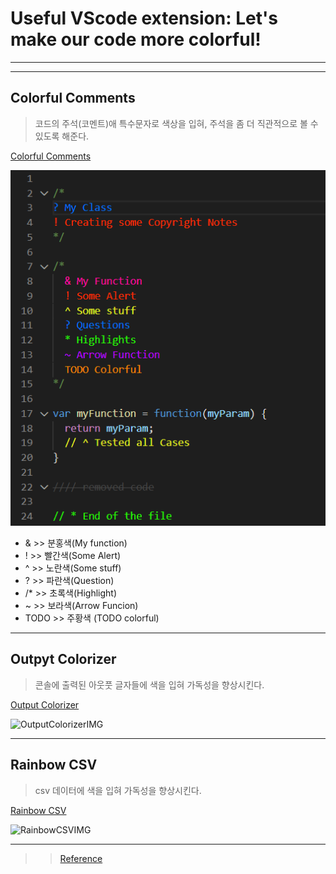 # Useful VScode extension: Let's make our code more colorful!

---
---


## Colorful Comments


> 코드의 주석(코멘트)애 특수문자로 색상을 입혀, 주석을 좀 더 직관적으로 볼 수 있도록 해준다.

[Colorful Comments](https://marketplace.visualstudio.com/items?itemName=ParthR2031.colorful-comments)



![ColorfulCommentsIMG](https://raw.githubusercontent.com/Parth2031/Colorful-Comments/33457a4f1fe77822bee962d43c268825cc4afec8/Images/Colorful-Comments.png)



- & >> 분홍색(My function)
- ! >> 빨간색(Some Alert)
- ^ >> 노란색(Some stuff)
- ? >> 파란색(Question)
- /* >> 초록색(Highlight)
- ~ >> 보라색(Arrow Funcion)
- TODO >> 주황색 (TODO colorful)



---

## Outpyt Colorizer


> 콘솔에 출력된 아웃풋 글자들에 색을 입혀 가독성을 향상시킨다.

[Output Colorizer](https://marketplace.visualstudio.com/items?itemName=IBM.output-colorizer)



![OutputColorizerIMG](https://raw.githubusercontent.com/IBM-Bluemix/vscode-log-output-colorizer/master/github-assets/screenshot-1.jpg)



---


## Rainbow CSV


> csv 데이터에 색을 입혀 가독성을 향상시킨다.

[Rainbow CSV](https://marketplace.visualstudio.com/items?itemName=mechatroner.rainbow-csv)



![RainbowCSVIMG](https://i.imgur.com/6eJqeUN.png)

---


>> [Reference](https://inpa.tistory.com/entry/VS-Code-%E2%8F%B1%EF%B8%8F-%EC%BD%94%EB%94%A9%EC%97%90-%EC%9C%A0%EC%9A%A9%ED%95%9C-%EB%8F%84%EA%B5%AC-%EC%B6%94%EC%B2%9C)








